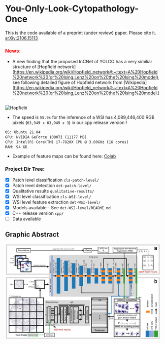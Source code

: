# You-Only-Look-Cytopathology-Once

This is the code available of a preprint (under review) paper. Please cite it. [arXiv:2106.15113](https://arxiv.org/abs/2106.15113)

### <font color='red'> News: </font> 
 - A new finding that the proposed InCNet of YOLCO has a very similiar structure of [Hopfield network](https://en.wikipedia.org/wiki/Hopfield_network#:~:text=A%20Hopfield%20network%20(or%20Ising,Lenz%20on%20the%20Ising%20model), see following detailed figure of Hopfield network from [Wikipedia](https://en.wikipedia.org/wiki/Hopfield_network#:~:text=A%20Hopfield%20network%20(or%20Ising,Lenz%20on%20the%20Ising%20model.).
 
![Hopfield](Hopfield-net-vector.svg)

 - The speed is `55.9s` for the inference of a WSI has 4,089,446,400 RGB pixels (`63,949 x 63,949 x 3`) in our cpp release version ! 
```
OS: Ubuntu 21.04
GPU: NVIDIA GeForce 1080Ti (11177 MB)
CPU: Intel(R) Core(TM) i7-7820X CPU @ 3.60GHz (16 cores)
RAM: 94 GB
```
 - Example of feature maps can be found here: [Colab](https://colab.research.google.com/drive/1-qvoLT18kf_6Of8BpaMfCvxvwfeyy1sw?usp=sharing)

### Project Dir Tree:
- [x] Patch level classification `cls-patch-level/`
- [x] Patch level detection `det-patch-level/`
- [x] Qualitative results `qualitative-results/`
- [x] WSI level classification `cls-WSI-level/`
- [x] WSI level feature extraction `det-WSI-level/`
- [x] Models available - See `det-WSI-level/README.md`
- [x] C++ release version `cpp/`
- [ ] Data available

## Graphic Abstract

![graphic abstract](graph-abstract.jpg)
